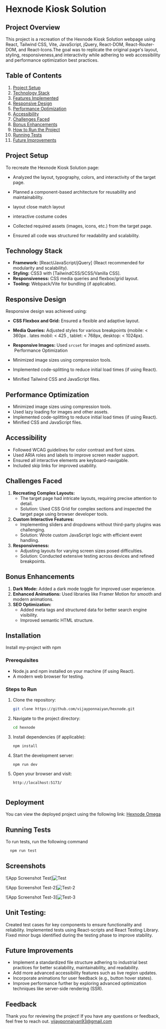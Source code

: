 
# Hexnode Kiosk Solution

## Project Overview
This project is a recreation of the Hexnode Kiosk Solution webpage using React, Tailwind CSS, Vite, JavaScript, jQuery, React-DOM, React-Router-DOM, and React-Icons.The goal was to replicate the original page's layout, styling, responsiveness,and interactivity while adhering to web accessibility and performance optimization best practices.

## Table of Contents
1. [Project Setup](#project-setup)
2. [Technology Stack](#technology-stack)
3. [Features Implemented](#features-implemented)
4. [Responsive Design](#responsive-design)
5. [Performance Optimization](#performance-optimization)
6. [Accessibility](#accessibility)
7. [Challenges Faced](#challenges-faced)
8. [Bonus Enhancements](#bonus-enhancements)
9. [How to Run the Project](#how-to-run-the-project)
10. [Running Tests](#unit-test)
11. [Future Improvements](#future-improvements)

## Project Setup
To recreate the Hexnode Kiosk Solution page:

- Analyzed the layout, typography, colors, and interactivity of the target page.

- Planned a component-based architecture for reusability and maintainability.

- layout close match layout

- interactive costume codes 

- Collected required assets (images, icons, etc.) from the target page.

- Ensured all code was structured for readability and scalability.


## Technology Stack
- **Framework:** [React/JavaScript/jQuery] (React recommended for modularity and scalability).
- **Styling:** CSS3 with [TailwindCSS/SCSS/Vanilla CSS].
- **Responsiveness:** CSS media queries and flexbox/grid layout.
- **Tooling:** Webpack/Vite for bundling (if applicable).

## Responsive Design
Responsive design was achieved using:
- **CSS Flexbox and Grid:** Ensured a flexible and adaptive layout.
- **Media Queries:** Adjusted styles for various breakpoints (mobile: < 360px . lates mobil: < 425  , tablet: < 768px, desktop: < 1024px).
- **Responsive Images:** Used `srcset` for images and optimized assets.
 Performance Optimization

- Minimized image sizes using compression tools.

- Implemented code-splitting to reduce initial load times (if using React).

- Minified Tailwind CSS and JavaScript files.

## Performance Optimization
- Minimized image sizes using compression tools.
- Used lazy loading for images and other assets.
- Implemented code-splitting to reduce initial load times (if using React).
- Minified CSS and JavaScript files.

## Accessibility
- Followed WCAG guidelines for color contrast and font sizes.
- Used ARIA roles and labels to improve screen reader support.
- Ensured all interactive elements are keyboard-navigable.
- Included skip links for improved usability.

## Challenges Faced
1. **Recreating Complex Layouts:**
   - The target page had intricate layouts, requiring precise attention to detail.
   - Solution: Used CSS Grid for complex sections and inspected the target page using browser developer tools.
2. **Custom Interactive Features:**
   - Implementing sliders and dropdowns without third-party plugins was challenging.
   - Solution: Wrote custom JavaScript logic with efficient event handling.
3. **Responsiveness:**
   - Adjusting layouts for varying screen sizes posed difficulties.
   - Solution: Conducted extensive testing across devices and refined breakpoints.

 ## Bonus Enhancements
1. **Dark Mode:** Added a dark mode toggle for improved user experience.
2. **Enhanced Animations:** Used libraries like Framer Motion for smooth and modern animations.
3. **SEO Optimization:**
   - Added meta tags and structured data for better search engine visibility.
   - Improved semantic HTML structure.  

## Installation

Install my-project with npm
### Prerequisites
- Node.js and npm installed on your machine (if using React).
- A modern web browser for testing.
### Steps to Run
1. Clone the repository:
   ```bash
   git clone https://github.com/vijayponnaiyan/hexnode.git
   ```
2. Navigate to the project directory:
   ```bash
   cd hexnode
   ```
3. Install dependencies (if applicable):
   ```bash
   npm install
   ```
4. Start the development server:
   ```bash
   npm run dev
   ```
5. Open your browser and visit:
   ```
   http://localhost:5173/
    
## Deployment
You can view the deployed project using the following link: [Hexnode Omega](https://hexnode-omega.vercel.app/)


## Running Tests

To run tests, run the following command

```bash
  npm run test
```

## Screenshots

![App Screenshot Test]![Test](https://github.com/user-attachments/assets/ba449e30-1c9f-4859-a4a5-9d10e0757d40)

![App Screenshot Test-2]![Test-2](https://github.com/user-attachments/assets/43f21742-1037-4e90-ad66-e34fe08eeeef)

![App Screenshot Test-3]![Test-3](https://github.com/user-attachments/assets/8f688d70-b48d-4f29-87cb-86d019cc84a4)

 ## Unit Testing:
Created test cases for key components to ensure functionality and reliability.
Implemented tests using React-scripts and React Testing Library.
Fixed minor bugs identified during the testing phase to improve stability.


## Future Improvements
- Implement a standardized file structure adhering to industrial best practices for better scalability, maintainability, and readability.
- Add more advanced accessibility features such as live region updates.
- Incorporate animations for user feedback (e.g., button hover states).
- Improve performance further by exploring advanced optimization techniques like server-side rendering (SSR).

## Feedback

Thank you for reviewing the project! If you have any questions or feedback, feel free to reach out.
 vijayponnaiyan93@gmail.com

